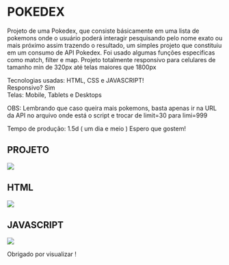 # POKEDEX

  <p>Projeto de uma Pokedex, que consiste básicamente em uma lista de pokemons onde o usuário poderá interagir pesquisando pelo nome exato ou mais próximo assim trazendo o 
resultado, um simples projeto que constituiu em um consumo de API Pokedex. Foi usado algumas funções especificas como match, filter e map. 
Projeto totalmente responsivo para celulares de tamanho min de 320px até telas maiores que 1800px</p>

Tecnologias usadas: HTML, CSS e JAVASCRIPT! </br>
Responsivo? Sim  </br>
Telas: Mobile, Tablets e Desktops </br>

OBS: Lembrando que caso queira mais pokemons, basta apenas ir na URL da API no arquivo onde está o script e trocar de limit=30 para limi=999

Tempo de produção: 1.5d ( um dia e meio )
Espero que gostem!

<h2>PROJETO</h2>
<img src="https://user-images.githubusercontent.com/110071892/196893062-e0853260-9375-4b0e-991d-b3df62eb5b91.png" />

<h2>HTML</h2>
<img src="https://user-images.githubusercontent.com/110071892/197019612-37bc2ea2-215f-4c96-86ef-b5f649576919.png" />

<h2>JAVASCRIPT</h2>
<img src="https://user-images.githubusercontent.com/110071892/196892192-d4421ba4-24d2-43be-97d0-e477813dec82.png" />

Obrigado por visualizar !
